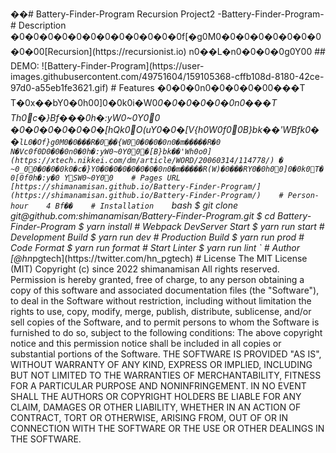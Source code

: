 ��#   B a t t e r y - F i n d e r - P r o g r a m 
 
 
 
 R e c u r s i o n   P r o j e c t 2   - B a t t e r y - F i n d e r - P r o g r a m - 
 
 
 
 #   D e s c r i p t i o n 
 
 
 
 �0�0�0�0�0�0�0�0�0�0�0�0f[�g0M0�0�0�0�0�0�0�0�0�00[ R e c u r s i o n ] ( h t t p s : / / r e c u r s i o n i s t . i o )   n0��L�n0�0�0�0g0Y00
 
 
 
 # #   D E M O : 
 
 ! [ B a t t e r y - F i n d e r - P r o g r a m ] ( h t t p s : / / u s e r - i m a g e s . g i t h u b u s e r c o n t e n t . c o m / 4 9 7 5 1 6 0 4 / 1 5 9 1 0 5 3 6 8 - c f f b 1 0 8 d - 8 1 8 0 - 4 2 c e - 9 7 d 0 - a 5 5 e b 1 f e 3 6 2 1 . g i f ) 
 
 
 
 #   F e a t u r e s 
 
 
 
 �0�0�0n0�0�0�0�00���T
T�0x��bY0�0h00]0�0k0i�W0*0�0�0�0�0�0n0���T
Th0c�}Bf���0h�:yW0~0Y00
 
 
 
 �0�0�0�0�0�0�[hQk0O(uY0�0�[V{h0W0f00B}bk��'WBfk0��`lL0�Of}g0M0�0���R�0��{W00�0�0�0n0�m�����R�0 N�Vc0f0D0�0�0n0�0h�:yW0~0Y00�[ B}bk��'Wh0o0] ( h t t p s : / / x t e c h . n i k k e i . c o m / d m / a r t i c l e / W O R D / 2 0 0 6 0 3 1 4 / 1 1 4 7 7 8 / )  �        ~0_00�0�0�0k0�c�}Y0�0�0�0�0�0�0�0n0�m�����R( W ) �0���RY0�0h00]0�0k0T�0[0f0h�:y�0 YSW0~0Y00        #   P a g e s   U R L         [ h t t p s : / / s h i m a n a m i s a n . g i t h u b . i o / B a t t e r y - F i n d e r - P r o g r a m / ] ( h t t p s : / / s h i m a n a m i s a n . g i t h u b . i o / B a t t e r y - F i n d e r - P r o g r a m / )         #   P e r s o n - h o u r         4   Bf��        #   I n s t a l l a t i o n         ` ` ` b a s h 
 
 $   g i t   c l o n e   g i t @ g i t h u b . c o m : s h i m a n a m i s a n / B a t t e r y - F i n d e r - P r o g r a m . g i t 
 
 
 
 $   c d   B a t t e r y - F i n d e r - P r o g r a m 
 
 
 
 $   y a r n   i n s t a l l 
 
 
 
 #   W e b p a c k   D e v S e r v e r   S t a r t 
 
 $   y a r n   r u n   s t a r t 
 
 
 
 #   D e v e l o p m e n t   B u i l d 
 
 $   y a r n   r u n   d e v 
 
 
 
 #   P r o d u c t i o n   B u i l d 
 
 $   y a r n   r u n   p r o d 
 
 
 
 #   C o d e   F o r m a t 
 
 $   y a r n   r u n   f o r m a t 
 
 
 
 #   S t a r t   L i n t e r 
 
 $   y a r n   r u n   l i n t 
 
 ` ` ` 
 
 
 
 #   A u t h o r 
 
 
 
 [ @ h n * p g t e c h ] ( h t t p s : / / t w i t t e r . c o m / h n _ p g t e c h ) 
 
 
 
 #   L i c e n s e 
 
 
 
 T h e   M I T   L i c e n s e   ( M I T ) 
 
 
 
 C o p y r i g h t   ( c )   s i n c e   2 0 2 2   s h i m a n a m i s a n   A l l   r i g h t s   r e s e r v e d . 
 
 
 
 P e r m i s s i o n   i s   h e r e b y   g r a n t e d ,   f r e e   o f   c h a r g e ,   t o   a n y   p e r s o n   o b t a i n i n g   a   c o p y   o f   t h i s   s o f t w a r e   a n d   a s s o c i a t e d   d o c u m e n t a t i o n   f i l e s   ( t h e   " S o f t w a r e " ) ,   t o   d e a l   i n   t h e   S o f t w a r e   w i t h o u t   r e s t r i c t i o n ,   i n c l u d i n g   w i t h o u t   l i m i t a t i o n   t h e   r i g h t s   t o   u s e ,   c o p y ,   m o d i f y ,   m e r g e ,   p u b l i s h ,   d i s t r i b u t e ,   s u b l i c e n s e ,   a n d / o r   s e l l   c o p i e s   o f   t h e   S o f t w a r e ,   a n d   t o   p e r m i t   p e r s o n s   t o   w h o m   t h e   S o f t w a r e   i s   f u r n i s h e d   t o   d o   s o ,   s u b j e c t   t o   t h e   f o l l o w i n g   c o n d i t i o n s : 
 
 
 
 T h e   a b o v e   c o p y r i g h t   n o t i c e   a n d   t h i s   p e r m i s s i o n   n o t i c e   s h a l l   b e   i n c l u d e d   i n   a l l   c o p i e s   o r   s u b s t a n t i a l   p o r t i o n s   o f   t h e   S o f t w a r e . 
 
 
 
 T H E   S O F T W A R E   I S   P R O V I D E D   " A S   I S " ,   W I T H O U T   W A R R A N T Y   O F   A N Y   K I N D ,   E X P R E S S   O R   I M P L I E D ,   I N C L U D I N G   B U T   N O T   L I M I T E D   T O   T H E   W A R R A N T I E S   O F   M E R C H A N T A B I L I T Y ,   F I T N E S S   F O R   A   P A R T I C U L A R   P U R P O S E   A N D   N O N I N F R I N G E M E N T .   I N   N O   E V E N T   S H A L L   T H E   A U T H O R S   O R   C O P Y R I G H T   H O L D E R S   B E   L I A B L E   F O R   A N Y   C L A I M ,   D A M A G E S   O R   O T H E R   L I A B I L I T Y ,   W H E T H E R   I N   A N   A C T I O N   O F   C O N T R A C T ,   T O R T   O R   O T H E R W I S E ,   A R I S I N G   F R O M ,   O U T   O F   O R   I N   C O N N E C T I O N   W I T H   T H E   S O F T W A R E   O R   T H E   U S E   O R   O T H E R   D E A L I N G S   I N   T H E   S O F T W A R E . 
